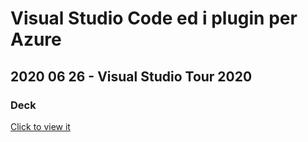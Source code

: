 # Visual Studio Code ed i plugin per Azure
## 2020 06 26 - Visual Studio Tour 2020
### Deck

[Click to view it](https://view.officeapps.live.com/op/view.aspx?src=https%3A%2F%2Fraw.githubusercontent.com%2Frcappello%2Frcappello%2Fmain%2FEvents%2FVisual%20Studio%20Code%20ed%20i%20plugin%20per%20Azure.pptx&wdOrigin=BROWSELINK)